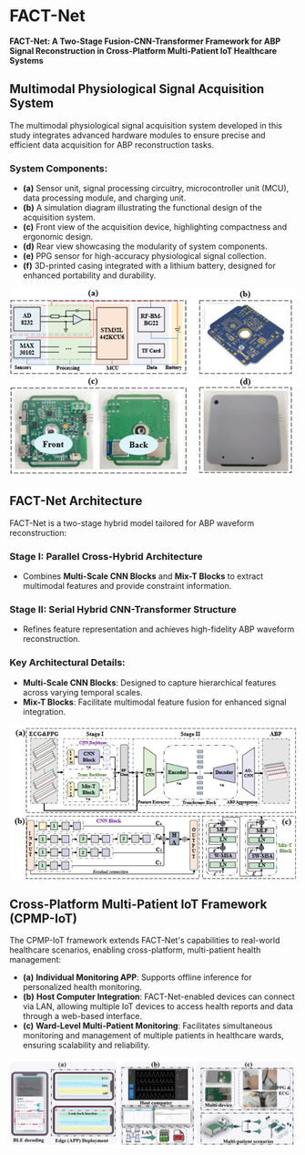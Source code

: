 # FACT-Net  
**FACT-Net: A Two-Stage Fusion-CNN-Transformer Framework for ABP Signal Reconstruction in Cross-Platform Multi-Patient IoT Healthcare Systems**

## Multimodal Physiological Signal Acquisition System  
The multimodal physiological signal acquisition system developed in this study integrates advanced hardware modules to ensure precise and efficient data acquisition for ABP reconstruction tasks.  

### System Components:  
- **(a)** Sensor unit, signal processing circuitry, microcontroller unit (MCU), data processing module, and charging unit.  
- **(b)** A simulation diagram illustrating the functional design of the acquisition system.  
- **(c)** Front view of the acquisition device, highlighting compactness and ergonomic design.  
- **(d)** Rear view showcasing the modularity of system components.  
- **(e)** PPG sensor for high-accuracy physiological signal collection.  
- **(f)** 3D-printed casing integrated with a lithium battery, designed for enhanced portability and durability.  

![System Overview](https://github.com/liuyisi123/FACT-Net/blob/main/Hardware.png)  

## FACT-Net Architecture  
FACT-Net is a two-stage hybrid model tailored for ABP waveform reconstruction:  

### Stage I: Parallel Cross-Hybrid Architecture  
- Combines **Multi-Scale CNN Blocks** and **Mix-T Blocks** to extract multimodal features and provide constraint information.  

### Stage II: Serial Hybrid CNN-Transformer Structure  
- Refines feature representation and achieves high-fidelity ABP waveform reconstruction.  

### Key Architectural Details:  
- **Multi-Scale CNN Blocks**: Designed to capture hierarchical features across varying temporal scales.  
- **Mix-T Blocks**: Facilitate multimodal feature fusion for enhanced signal integration.  

![FACT-Net Architecture](https://github.com/liuyisi123/FACT-Net/blob/main/FACT-Net.png)  

## Cross-Platform Multi-Patient IoT Framework (CPMP-IoT)  
The CPMP-IoT framework extends FACT-Net's capabilities to real-world healthcare scenarios, enabling cross-platform, multi-patient health management:  

- **(a)** **Individual Monitoring APP**: Supports offline inference for personalized health monitoring.  
- **(b)** **Host Computer Integration**: FACT-Net-enabled devices can connect via LAN, allowing multiple IoT devices to access health reports and data through a web-based interface.  
- **(c)** **Ward-Level Multi-Patient Monitoring**: Facilitates simultaneous monitoring and management of multiple patients in healthcare wards, ensuring scalability and reliability.  

![CPMP-IoT Framework](https://github.com/liuyisi123/FACT-Net/blob/main/CPMP-IoT.png)  

